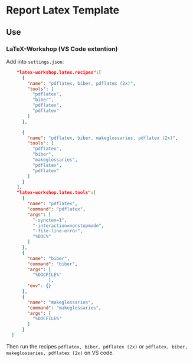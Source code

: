 # Report Latex Template

## Use

### LaTeX-Workshop (VS Code extention)

Add into `settings.json`:

```json
    "latex-workshop.latex.recipes":[
      {
        "name": "pdflatex, biber, pdflatex (2x)",
        "tools": [
          "pdflatex",
          "biber",
          "pdflatex",
          "pdflatex"
        ]
      },

      {
        "name": "pdflatex, biber, makeglossaries, pdflatex (2x)",
        "tools": [
          "pdflatex",
          "biber",
          "makeglossaries",
          "pdflatex",
          "pdflatex"
        ]
      }      
    ],   
    "latex-workshop.latex.tools":[
      {
        "name": "pdflatex",
        "command": "pdflatex",
        "args": [
          "-synctex=1",
          "-interaction=nonstopmode",
          "-file-line-error",
          "%DOC%"
        ]
      },
      {
        "name": "biber",
        "command": "biber",
        "args": [
          "%DOCFILE%"
                ],
        "env": {}
      },             
      {
        "name": "makeglossaries",
        "command": "makeglossaries",
        "args": [
          "%DOCFILE%"
        ]
      }
  ]
```

Then run the recipes `pdflatex, biber, pdflatex (2x)` or `pdflatex, biber, makeglossaries, pdflatex (2x)` on VS code.